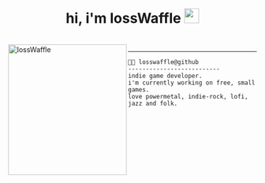 <h1 align="center">hi, i'm lossWaffle <img src="https://i.giphy.com/media/hvRJCLFzcasrR4ia7z/giphy.webp" width="30"></h1>
<br/>

<img align="left" src="https://avatars.githubusercontent.com/u/174220330?v=4" alt="lossWaffle" width="240px" height='265px' />

<hr>

<pre><code>👨‍💻 losswaffle@github
--------------------------
indie game developer.
i'm currently working on free, small games.
love powermetal, indie-rock, lofi, jazz and folk.
</code></pre>

